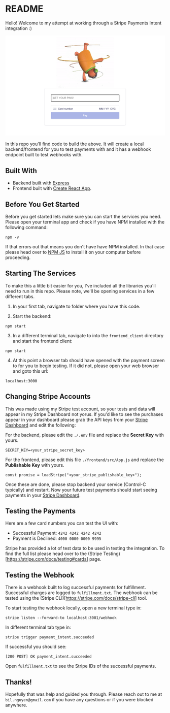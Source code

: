 # README
Hello! Welcome to my attempt at working through a Stripe Payments Intent integration :)

![Screenshot of project](/images/homework_screenshot.png)

 In this repo you'll find code to build the above. It will create a local backend/frontend for you to test payments with and it has a webhook endpoint built to test webhooks with.


## Built With
* Backend built with [Express](http://expressjs.com)
* Frontend built with [Create React App](https://create-react-app.dev).


## Before You Get Started
Before you get started lets make sure you can start the services you need. Please open your terminal app and check if you have NPM installed with the following command:

```
npm -v
```

If that errors out that means you don't have have NPM installed. In that case please head over to [NPM JS](https://www.npmjs.com/get-npm) to install it on your computer before proceeding.


## Starting The Services
To make this a little bit easier for you, I've included all the libraries you'll need to run in this repo. Please note, we'll be opening services in a few different tabs.

1. In your first tab, navigate to folder where you have this code.

2. Start the backend:
```
npm start
```

3. In a different terminal tab, navigate to into the `frontend_client` directory and start the frontend client:
```
npm start
```

4. At this point a browser tab should have opened with the payment screen to for you to begin testing. If it did not, please open your web browser and goto this url:
```
localhost:3000
```


## Changing Stripe Accounts
This was made using my Stripe test account, so your tests and data will appear in my Stripe Dashboard not yorus. If you'd like to see the purchases appear in your dashboard please grab the API keys from your [Stripe Dashboard](https://dashboard.stripe.com/test/apikeys) and edit the following:

For the backend, please edit the `./.env` file and replace the **Secret Key** with yours.
```
SECRET_KEY=<your_stripe_secret_key>
```

For the frontend, please edit this file `./frontend/src/App.js` and replace the **Publishable Key** with yours.
```
const promise = loadStripe("<your_stripe_publishable_key>");

```

Once these are done, please stop backend your service (Control-C typically) and restart. Now your future test payments should start seeing payments in your [Stripe Dashboard](https://dashboard.stripe.com/test/payments).


## Testing the Payments
Here are a few card numbers you can test the UI with:

* Successful Payment:  `4242 4242 4242 4242`
* Payment is Declined: `4000 0000 0000 9995`

Stripe has provided a lot of test data to be used in testing the integration. To find the full list please head over to the (Stripe Testing)[https://stripe.com/docs/testing#cards] page.


## Testing the Webhook
There is a webhook built to log successful payments for fulfillment. Successful charges are logged to `fulfillment.txt`. The webhook can be tested using the (Stripe CLI)[https://stripe.com/docs/stripe-cli] tool.

To start testing the webhook locally, open a new terminal type in:
```
stripe listen --forward-to localhost:3001/webhook
```

In different terminal tab type in:
```
stripe trigger payment_intent.succeeded
```

If successful you should see:
```
[200 POST] OK payment_intent.succeeded
```

Open `fulfillment.txt` to see the Stripe IDs of the successful payments.

## Thanks!
Hopefully that was help and guided you through. Please reach out to me at `bil.nguyen@gmail.com` if you have any questions or if you were blocked anywhere.